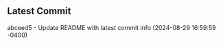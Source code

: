 
## Latest Commit
abceed5 - Update README with latest commit info (2024-08-29 16:59:59 -0400) <Yunxi-Zhou>
